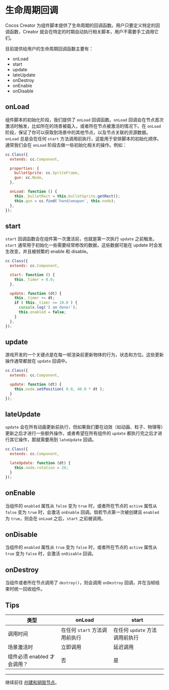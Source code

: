 # 生命周期回调

Cocos Creator 为组件脚本提供了生命周期的回调函数。用户只要定义特定的回调函数，Creator 就会在特定的时期自动执行相关脚本，用户不需要手工调用它们。

目前提供给用户的生命周期回调函数主要有：

 - onLoad
 - start
 - update
 - lateUpdate
 - onDestroy
 - onEnable
 - onDisable

## onLoad

组件脚本的初始化阶段，我们提供了 `onLoad` 回调函数。`onLoad` 回调会在节点首次激活时触发，比如所在的场景被载入，或者所在节点被激活的情况下。在 `onLoad` 阶段，保证了你可以获取到场景中的其他节点，以及节点关联的资源数据。`onLoad` 总是会在任何 `start` 方法调用前执行，这能用于安排脚本的初始化顺序。通常我们会在 `onLoad` 阶段去做一些初始化相关的操作。例如：

```js
cc.Class({
  extends: cc.Component,

  properties: {
    bulletSprite: cc.SpriteFrame,
    gun: cc.Node,
  },

  onLoad: function () {
    this._bulletRect = this.bulletSprite.getRect();
    this.gun = cc.find('hand/weapon', this.node);
  },
});
```

## start

`start` 回调函数会在组件第一次激活前，也就是第一次执行 `update` 之前触发。`start` 通常用于初始化一些需要经常修改的数据，这些数据可能在 update 时会发生改变，并且被频繁的 enable 和 disable。 

```js
cc.Class({
  extends: cc.Component,

  start: function () {
    this._timer = 0.0;
  },

  update: function (dt) {
    this._timer += dt;
    if ( this._timer >= 10.0 ) {
      console.log('I am done!');
      this.enabled = false;
    }
  },
});
```

## update

游戏开发的一个关键点是在每一帧渲染前更新物体的行为，状态和方位。这些更新操作通常都放在 `update` 回调中。

```js
cc.Class({
  extends: cc.Component,

  update: function (dt) {
    this.node.setPosition( 0.0, 40.0 * dt );
  }
});
```

## lateUpdate

`update` 会在所有动画更新前执行，但如果我们要在动效（如动画、粒子、物理等）更新之后才进行一些额外操作，或者希望在所有组件的 `update` 都执行完之后才进行其它操作，那就需要用到 `lateUpdate` 回调。
```js
cc.Class({
  extends: cc.Component,

  lateUpdate: function (dt) {
    this.node.rotation = 20;
  }
});
```

## onEnable

当组件的 `enabled` 属性从 `false` 变为 `true` 时，或者所在节点的 `active` 属性从 `false` 变为 `true` 时，会激活 `onEnable` 回调。倘若节点第一次被创建且 `enabled` 为 `true`，则会在 `onLoad` 之后，`start` 之前被调用。

## onDisable

当组件的 `enabled` 属性从 `true` 变为 `false` 时，或者所在节点的 `active` 属性从 `true` 变为 `false` 时，会激活 `onDisable` 回调。

## onDestroy

当组件或者所在节点调用了 `destroy()`，则会调用 `onDestroy` 回调，并在当帧结束时统一回收组件。

## Tips

| 类型        | onLoad  | start  |
| ---------- | ------- | -----  |
| 调用时间                  | 在任何 `start` 方法调用前执行 | 在任何 `update` 方法调用前执行 |
| 场景激活时                 | 立即调用 | 延迟调用 |
| 组件必须 enabled 才会调用？ |  否     | 是      |

---

继续前往 [创建和销毁节点](create-destroy.md)。
